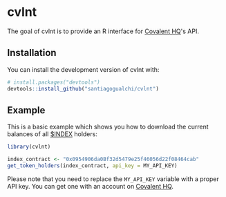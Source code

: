 
# cvlnt

<!-- badges: start -->
<!-- badges: end -->

The goal of cvlnt is to provide an R interface for
[Covalent HQ](https://www.covalenthq.com/)'s API. 

## Installation

You can install the development version of cvlnt with:

``` r
# install.packages("devtools")
devtools::install_github("santiagogualchi/cvlnt")
```

## Example

This is a basic example which shows you how to download the current balances of
all
[$INDEX](https://etherscan.io/address/0x0954906da0Bf32d5479e25f46056d22f08464cab)
holders:

``` r
library(cvlnt)

index_contract <- "0x0954906da0Bf32d5479e25f46056d22f08464cab"
get_token_holders(index_contract, api_key = MY_API_KEY)
```

Please note that you need to replace the `MY_API_KEY` variable with a proper
API key. You can get one with an account on
[Covalent HQ](https://www.covalenthq.com).

